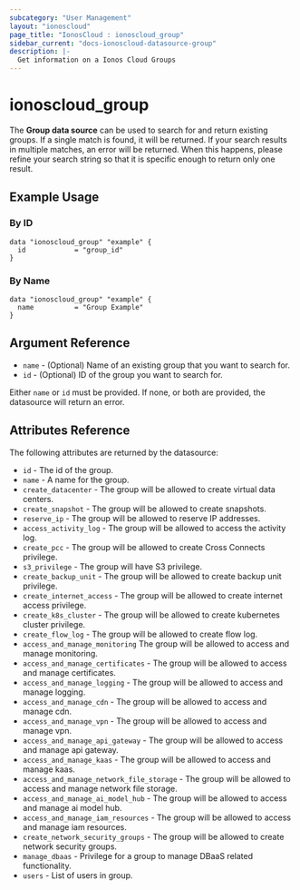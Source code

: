 ```yaml
---
subcategory: "User Management"
layout: "ionoscloud"
page_title: "IonosCloud : ionoscloud_group"
sidebar_current: "docs-ionoscloud-datasource-group"
description: |-
  Get information on a Ionos Cloud Groups
---
```


# ionoscloud_group

The **Group data source** can be used to search for and return existing groups.
If a single match is found, it will be returned. If your search results in multiple matches, an error will be returned. 
When this happens, please refine your search string so that it is specific enough to return only one result.

## Example Usage

### By ID
```hcl
data "ionoscloud_group" "example" {
  id			= "group_id"
}
```

### By Name
```hcl
data "ionoscloud_group" "example" {
  name			= "Group Example"
}
```

## Argument Reference

* `name` - (Optional) Name of an existing group that you want to search for.
* `id` - (Optional) ID of the group you want to search for.

Either `name` or `id` must be provided. If none, or both are provided, the datasource will return an error.

## Attributes Reference

The following attributes are returned by the datasource:

* `id` - The id of the group.
* `name` - A name for the group.
* `create_datacenter` - The group will be allowed to create virtual data centers.
* `create_snapshot` - The group will be allowed to create snapshots.
* `reserve_ip` - The group will be allowed to reserve IP addresses.
* `access_activity_log` - The group will be allowed to access the activity log.
* `create_pcc` - The group will be allowed to create Cross Connects privilege.
* `s3_privilege` - The group will have S3 privilege.
* `create_backup_unit` - The group will be allowed to create backup unit privilege.
* `create_internet_access` - The group will be allowed to create internet access privilege.
* `create_k8s_cluster` - The group will be allowed to create kubernetes cluster privilege.
* `create_flow_log` -  The group will be allowed to create flow log.
* `access_and_manage_monitoring`  The group will be allowed to access and manage monitoring.
* `access_and_manage_certificates` - The group will be allowed to access and manage certificates.
* `access_and_manage_logging` - The group will be allowed to access and manage logging.
* `access_and_manage_cdn` - The group will be allowed to access and manage cdn.
* `access_and_manage_vpn` - The group will be allowed to access and manage vpn.
* `access_and_manage_api_gateway` - The group will be allowed to access and manage api gateway.
* `access_and_manage_kaas` - The group will be allowed to access and manage kaas.
* `access_and_manage_network_file_storage` - The group will be allowed to access and manage network file storage.
* `access_and_manage_ai_model_hub` - The group will be allowed to access and manage ai model hub.
* `access_and_manage_iam_resources` - The group will be allowed to access and manage iam resources.
* `create_network_security_groups` - The group will be allowed to create network security groups.
* `manage_dbaas` - Privilege for a group to manage DBaaS related functionality.
* `users` - List of users in group.
